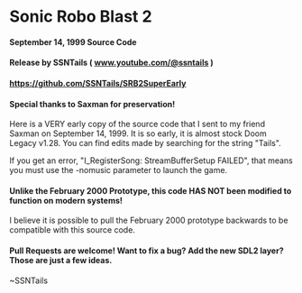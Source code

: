 # Sonic Robo Blast 2
#### September 14, 1999 Source Code
#### Release by SSNTails ( www.youtube.com/@ssntails )
#### https://github.com/SSNTails/SRB2SuperEarly
#### Special thanks to Saxman for preservation!

Here is a VERY early copy of the source code that I sent to my friend Saxman on September 14, 1999. It is so early, it is almost stock Doom Legacy v1.28. You can find edits made by searching for the string "Tails".

If you get an error, "I_RegisterSong: StreamBufferSetup FAILED", that means you must use the -nomusic parameter to launch the game.

#### Unlike the February 2000 Prototype, this code HAS NOT been modified to function on modern systems!

I believe it is possible to pull the February 2000 prototype backwards to be compatible with this source code.

#### Pull Requests are welcome! Want to fix a bug? Add the new SDL2 layer? Those are just a few ideas.


~SSNTails

